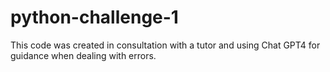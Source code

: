 # python-challenge-1

This code was created in consultation with a tutor and using Chat GPT4 for guidance when dealing with errors.
